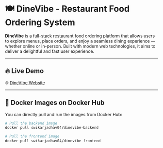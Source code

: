 # 🍽️ DineVibe - Restaurant Food Ordering System

**DineVibe** is a full-stack restaurant food ordering platform that allows users to explore menus, place orders, and enjoy a seamless dining experience — whether online or in-person. Built with modern web technologies, it aims to deliver a delightful and fast user experience.

---

## 🔥 Live Demo

🌐 [DineVibe Website](http://dinevibe.duckdns.org)

---

## 🐳 Docker Images on Docker Hub

You can directly pull and run the images from Docker Hub:

```bash
# Pull the backend image
docker pull swikarjadhav04/dinevibe-backend

# Pull the frontend image
docker pull swikarjadhav04/dinevibe-frontend
